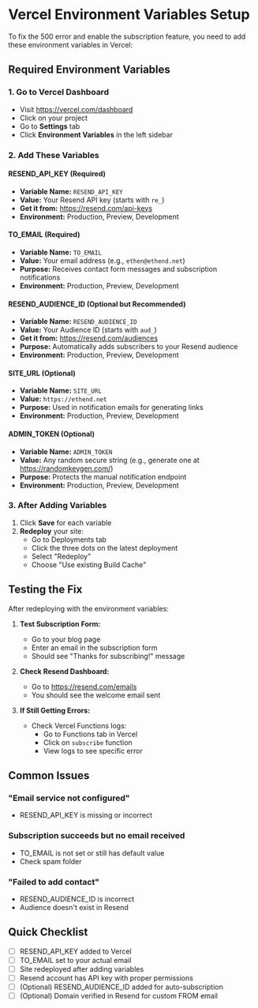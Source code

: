 # Vercel Environment Variables Setup

To fix the 500 error and enable the subscription feature, you need to add these environment variables in Vercel:

## Required Environment Variables

### 1. Go to Vercel Dashboard
- Visit https://vercel.com/dashboard
- Click on your project
- Go to **Settings** tab
- Click **Environment Variables** in the left sidebar

### 2. Add These Variables

#### RESEND_API_KEY (Required)
- **Variable Name:** `RESEND_API_KEY`
- **Value:** Your Resend API key (starts with `re_`)
- **Get it from:** https://resend.com/api-keys
- **Environment:** Production, Preview, Development

#### TO_EMAIL (Required)
- **Variable Name:** `TO_EMAIL`
- **Value:** Your email address (e.g., `ethen@ethend.net`)
- **Purpose:** Receives contact form messages and subscription notifications
- **Environment:** Production, Preview, Development

#### RESEND_AUDIENCE_ID (Optional but Recommended)
- **Variable Name:** `RESEND_AUDIENCE_ID`
- **Value:** Your Audience ID (starts with `aud_`)
- **Get it from:** https://resend.com/audiences
- **Purpose:** Automatically adds subscribers to your Resend audience
- **Environment:** Production, Preview, Development

#### SITE_URL (Optional)
- **Variable Name:** `SITE_URL`
- **Value:** `https://ethend.net`
- **Purpose:** Used in notification emails for generating links
- **Environment:** Production, Preview, Development

#### ADMIN_TOKEN (Optional)
- **Variable Name:** `ADMIN_TOKEN`
- **Value:** Any random secure string (e.g., generate one at https://randomkeygen.com/)
- **Purpose:** Protects the manual notification endpoint
- **Environment:** Production, Preview, Development

### 3. After Adding Variables
1. Click **Save** for each variable
2. **Redeploy** your site:
   - Go to Deployments tab
   - Click the three dots on the latest deployment
   - Select "Redeploy"
   - Choose "Use existing Build Cache"

## Testing the Fix

After redeploying with the environment variables:

1. **Test Subscription Form:**
   - Go to your blog page
   - Enter an email in the subscription form
   - Should see "Thanks for subscribing!" message

2. **Check Resend Dashboard:**
   - Go to https://resend.com/emails
   - You should see the welcome email sent

3. **If Still Getting Errors:**
   - Check Vercel Functions logs:
     - Go to Functions tab in Vercel
     - Click on `subscribe` function
     - View logs to see specific error

## Common Issues

### "Email service not configured"
- RESEND_API_KEY is missing or incorrect

### Subscription succeeds but no email received
- TO_EMAIL is not set or still has default value
- Check spam folder

### "Failed to add contact"
- RESEND_AUDIENCE_ID is incorrect
- Audience doesn't exist in Resend

## Quick Checklist
- [ ] RESEND_API_KEY added to Vercel
- [ ] TO_EMAIL set to your actual email
- [ ] Site redeployed after adding variables
- [ ] Resend account has API key with proper permissions
- [ ] (Optional) RESEND_AUDIENCE_ID added for auto-subscription
- [ ] (Optional) Domain verified in Resend for custom FROM email